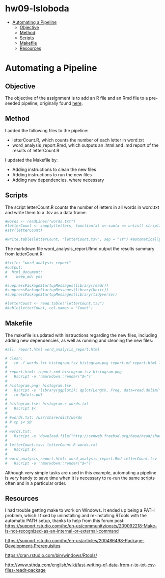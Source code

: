 hw09-lsloboda
================

-   [Automating a Pipeline](#automating-a-pipeline)
    -   [Objective](#objective)
    -   [Method](#method)
    -   [Scripts](#scripts)
    -   [Makefile](#makefile)
    -   [Resources](#resources)

Automating a Pipeline
=====================

Objective
---------

The objective of the assignment is to add an R file and an Rmd file to a pre-seeded pipeline, originally found [here](https://github.com/STAT545-UBC/make-activity).

Method
------

I added the following files to the pipeline:

-   letterCount.R, which counts the number of each letter in word.txt
-   word\_analysis\_report.Rmd, which outputs an .html and .md report of the results of letterCount.R

I updated the Makefile by:

-   Adding instructions to clean the new files
-   Adding instructions to run the new files
-   Adding new dependencies, where necessary

Scripts
-------

The script letterCount.R counts the number of letters in all words in word.txt and write them to a .tsv as a data frame:

``` r
#words <- readLines("words.txt")
#letterCount <- sapply(letters, function(x) x<-sum(x == unlist( strsplit( words, "" )) ))
#str(letterCount)

#write.table(letterCount, "letterCount.tsv", sep = "\t") #automatically converts to a data frame
```

The markdown file word\_analysis\_report.Rmd output the results summary from letterCount.R:

``` r
#title: "word_analysis_report"
#output:
#  html_document:
#    keep_md: yes

#suppressPackageStartupMessages(library(readr))
#suppressPackageStartupMessages(library(knitr))
#suppressPackageStartupMessages(library(tidyverse))

#letterCount <- read.table("letterCount.tsv")
#kable(letterCount, col.names = "Count")
```

Makefile
--------

The makefile is updated with instructions regarding the new files, including adding new dependencies, as well as running and cleaning the new files:

``` r
#all: report.html word_analysis_report.html

# clean:
#   rm -f words.txt histogram.tsv histogram.png report.md report.html letterCount.tsv word_analysis_report.html word_analysis_report.md
# 
# report.html: report.rmd histogram.tsv histogram.png
#   Rscript -e 'rmarkdown::render("$<")'
# 
# histogram.png: histogram.tsv
#   Rscript -e 'library(ggplot2); qplot(Length, Freq, data=read.delim("$<")); ggsave("$@")'
#   rm Rplots.pdf
# 
# histogram.tsv: histogram.r words.txt
#   Rscript $<
# 
# #words.txt: /usr/share/dict/words
# # cp $< $@
# 
# words.txt:
#   Rscript -e 'download.file("http://svnweb.freebsd.org/base/head/share/dict/web2?view=co", destfile = "words.txt", quiet = TRUE)'
# 
# letterCount.tsv: letterCount.R words.txt
#   Rscript $<
# 
# word_analysis_report.html: word_analysis_report.Rmd letterCount.tsv
#   Rscript -e 'rmarkdown::render("$<")'
```

Although very simple tasks are used in this example, automating a pipeline is very handy to save time when it is necessary to re-run the same scripts often and in a particular order.

Resources
---------

I had trouble getting make to work on Windows. It ended up being a PATH problem, which I fixed by uninstalling and re-installing RTools with the automatic PATH setup, thanks to help from this forum post: <https://support.rstudio.com/hc/en-us/community/posts/209092218-Make-is-not-recognized-as-an-internal-or-external-command>

<https://support.rstudio.com/hc/en-us/articles/200486498-Package-Development-Prerequisites>

<https://cran.rstudio.com/bin/windows/Rtools/>

<http://www.sthda.com/english/wiki/fast-writing-of-data-from-r-to-txt-csv-files-readr-package>
